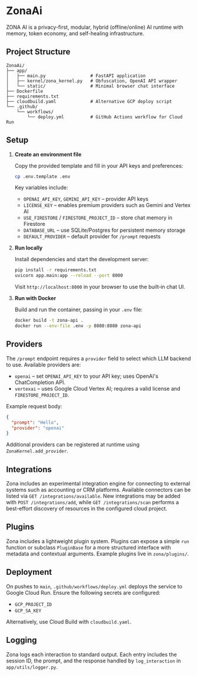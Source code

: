 # ZonaAi

ZONA AI is a privacy-first, modular, hybrid (offline/online) AI runtime with memory, token economy, and self-healing infrastructure.

## Project Structure

```
ZonaAi/
├── app/
│   ├── main.py                 # FastAPI application
│   ├── kernel/zona_kernel.py   # Obfuscation, OpenAI API wrapper
│   └── static/                 # Minimal browser chat interface
├── Dockerfile
├── requirements.txt
├── cloudbuild.yaml             # Alternative GCP deploy script
└── .github/
    └── workflows/
        └── deploy.yml          # GitHub Actions workflow for Cloud Run
```

## Setup

1. **Create an environment file**

   Copy the provided template and fill in your API keys and preferences:

   ```bash
   cp .env.template .env
   ```

   Key variables include:

   - `OPENAI_API_KEY`, `GEMINI_API_KEY` – provider API keys
   - `LICENSE_KEY` – enables premium providers such as Gemini and Vertex AI
   - `USE_FIRESTORE` / `FIRESTORE_PROJECT_ID` – store chat memory in Firestore
   - `DATABASE_URL` – use SQLite/Postgres for persistent memory storage
   - `DEFAULT_PROVIDER` – default provider for `/prompt` requests

2. **Run locally**

   Install dependencies and start the development server:

   ```bash
   pip install -r requirements.txt
   uvicorn app.main:app --reload --port 8000
   ```

   Visit `http://localhost:8000` in your browser to use the built‑in chat UI.

3. **Run with Docker**

   Build and run the container, passing in your `.env` file:

   ```bash
   docker build -t zona-api .
   docker run --env-file .env -p 8080:8080 zona-api
   ```

## Providers

The `/prompt` endpoint requires a `provider` field to select which LLM backend to use. Available providers are:

- `openai` – set `OPENAI_API_KEY` to your API key; uses OpenAI's ChatCompletion API.
- `vertexai` – uses Google Cloud Vertex AI; requires a valid license and `FIRESTORE_PROJECT_ID`.

Example request body:

```json
{
  "prompt": "Hello",
  "provider": "openai"
}
```

Additional providers can be registered at runtime using `ZonaKernel.add_provider`.

## Integrations

Zona includes an experimental integration engine for connecting to external
systems such as accounting or CRM platforms. Available connectors can be listed
via `GET /integrations/available`. New integrations may be added with
`POST /integrations/add`, while `GET /integrations/scan` performs a best-effort
discovery of resources in the configured cloud project.

## Plugins

Zona includes a lightweight plugin system. Plugins can expose a simple
`run` function or subclass `PluginBase` for a more structured interface with
metadata and contextual arguments. Example plugins live in `zona/plugins/`.

## Deployment

On pushes to `main`, `.github/workflows/deploy.yml` deploys the service to Google Cloud Run. Ensure the following secrets are configured:

- `GCP_PROJECT_ID`
- `GCP_SA_KEY`

Alternatively, use Cloud Build with `cloudbuild.yaml`.

## Logging

Zona logs each interaction to standard output. Each entry includes the session ID, the prompt, and the response handled by `log_interaction` in `app/utils/logger.py`.
